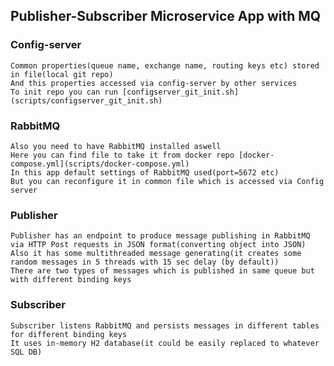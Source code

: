## Publisher-Subscriber Microservice App with MQ

### Config-server
    Common properties(queue name, exchange name, routing keys etc) stored in file(local git repo) 
    And this properties accessed via config-server by other services
    To init repo you can run [configserver_git_init.sh](scripts/configserver_git_init.sh) 

### RabbitMQ
    Also you need to have RabbitMQ installed aswell
    Here you can find file to take it from docker repo [docker-compose.yml](scripts/docker-compose.yml)
    In this app default settings of RabbitMQ used(port=5672 etc) 
    But you can reconfigure it in common file which is accessed via Config server
  
### Publisher
    Publisher has an endpoint to produce message publishing in RabbitMQ via HTTP Post requests in JSON format(converting object into JSON)
    Also it has some multithreaded message generating(it creates some random messages in 5 threads with 15 sec delay (by default))
    There are two types of messages which is published in same queue but with different binding keys  
### Subscriber
    Subscriber listens RabbitMQ and persists messages in different tables for different binding keys
    It uses in-memory H2 database(it could be easily replaced to whatever SQL DB)
            